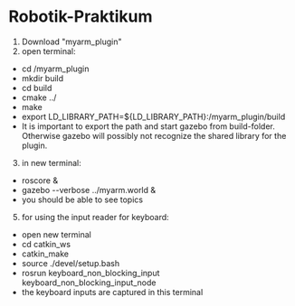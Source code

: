 # Robotik-Praktikum

1. Download "myarm_plugin"
2. open terminal:  
-	cd <your path to>/myarm_plugin
-	mkdir build 
-	cd build 
-	cmake ../ 
-	make 
-	export LD_LIBRARY_PATH=${LD_LIBRARY_PATH}:<your path to>/myarm_plugin/build
- It is important to export the path and start gazebo from build-folder. 
  Otherwise gazebo will possibly not recognize the shared library for the plugin.
3. in new terminal:  
-	roscore &
-	gazebo --verbose ../myarm.world &
-  you should be able to see topics
5.   for using the input reader for keyboard:
- open new terminal 
- cd catkin_ws 
- catkin_make
- source ./devel/setup.bash
- rosrun keyboard_non_blocking_input keyboard_non_blocking_input_node
- the keyboard inputs are captured in this terminal 
